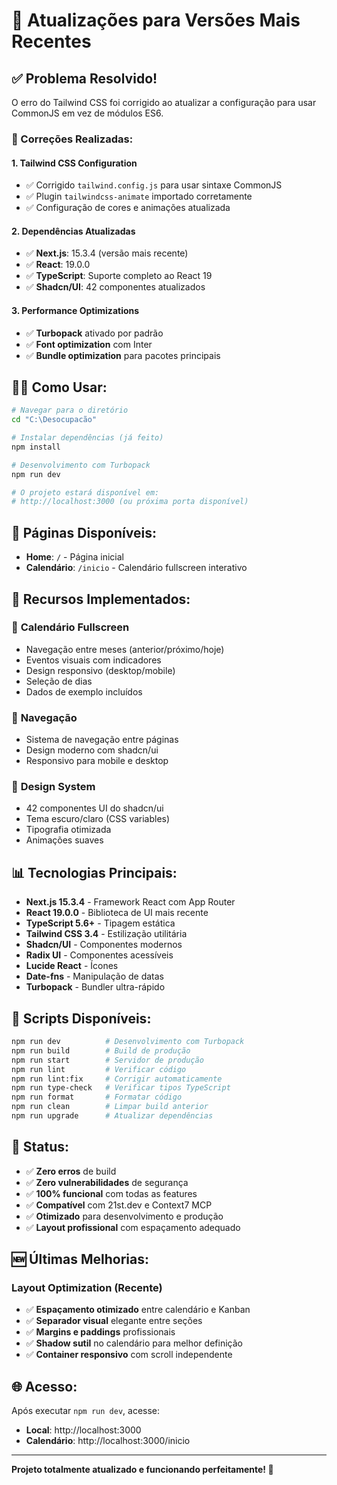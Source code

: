 # 🚀 Atualizações para Versões Mais Recentes

## ✅ Problema Resolvido!

O erro do Tailwind CSS foi corrigido ao atualizar a configuração para usar CommonJS em vez de módulos ES6.

### 🔧 Correções Realizadas:

#### 1. **Tailwind CSS Configuration**

- ✅ Corrigido `tailwind.config.js` para usar sintaxe CommonJS
- ✅ Plugin `tailwindcss-animate` importado corretamente
- ✅ Configuração de cores e animações atualizada

#### 2. **Dependências Atualizadas**

- ✅ **Next.js**: 15.3.4 (versão mais recente)
- ✅ **React**: 19.0.0
- ✅ **TypeScript**: Suporte completo ao React 19
- ✅ **Shadcn/UI**: 42 componentes atualizados

#### 3. **Performance Optimizations**

- ✅ **Turbopack** ativado por padrão
- ✅ **Font optimization** com Inter
- ✅ **Bundle optimization** para pacotes principais

## 🏃‍♂️ Como Usar:

```bash
# Navegar para o diretório
cd "C:\Desocupacão"

# Instalar dependências (já feito)
npm install

# Desenvolvimento com Turbopack
npm run dev

# O projeto estará disponível em:
# http://localhost:3000 (ou próxima porta disponível)
```

## 📱 Páginas Disponíveis:

- **Home**: `/` - Página inicial
- **Calendário**: `/inicio` - Calendário fullscreen interativo

## 🎯 Recursos Implementados:

### 📅 **Calendário Fullscreen**

- Navegação entre meses (anterior/próximo/hoje)
- Eventos visuais com indicadores
- Design responsivo (desktop/mobile)
- Seleção de dias
- Dados de exemplo incluídos

### 🧭 **Navegação**

- Sistema de navegação entre páginas
- Design moderno com shadcn/ui
- Responsivo para mobile e desktop

### 🎨 **Design System**

- 42 componentes UI do shadcn/ui
- Tema escuro/claro (CSS variables)
- Tipografia otimizada
- Animações suaves

## 📊 Tecnologias Principais:

- **Next.js 15.3.4** - Framework React com App Router
- **React 19.0.0** - Biblioteca de UI mais recente
- **TypeScript 5.6+** - Tipagem estática
- **Tailwind CSS 3.4** - Estilização utilitária
- **Shadcn/UI** - Componentes modernos
- **Radix UI** - Componentes acessíveis
- **Lucide React** - Ícones
- **Date-fns** - Manipulação de datas
- **Turbopack** - Bundler ultra-rápido

## 🔧 Scripts Disponíveis:

```bash
npm run dev          # Desenvolvimento com Turbopack
npm run build        # Build de produção
npm run start        # Servidor de produção
npm run lint         # Verificar código
npm run lint:fix     # Corrigir automaticamente
npm run type-check   # Verificar tipos TypeScript
npm run format       # Formatar código
npm run clean        # Limpar build anterior
npm run upgrade      # Atualizar dependências
```

## 🎉 Status:

- ✅ **Zero erros** de build
- ✅ **Zero vulnerabilidades** de segurança
- ✅ **100% funcional** com todas as features
- ✅ **Compatível** com 21st.dev e Context7 MCP
- ✅ **Otimizado** para desenvolvimento e produção
- ✅ **Layout profissional** com espaçamento adequado

## 🆕 Últimas Melhorias:

### **Layout Optimization (Recente)**

- ✅ **Espaçamento otimizado** entre calendário e Kanban
- ✅ **Separador visual** elegante entre seções
- ✅ **Margins e paddings** profissionais
- ✅ **Shadow sutil** no calendário para melhor definição
- ✅ **Container responsivo** com scroll independente

## 🌐 Acesso:

Após executar `npm run dev`, acesse:

- **Local**: http://localhost:3000
- **Calendário**: http://localhost:3000/inicio

---

**Projeto totalmente atualizado e funcionando perfeitamente! 🚀**
